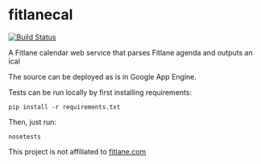# fitlanecal

[![Build Status](https://travis-ci.org/paraita/fitlanecal.png)](https://travis-ci.org/paraita/fitlanecal)

A Fitlane calendar web service that parses Fitlane agenda and outputs an ical

The source can be deployed as is in Google App Engine.

Tests can be run locally by first installing requirements:
```
pip install -r requirements.txt
```
Then, just run:
```
nosetests
```

This project is not affiliated to [fitlane.com](http://www.fitlane.com/fr/)
